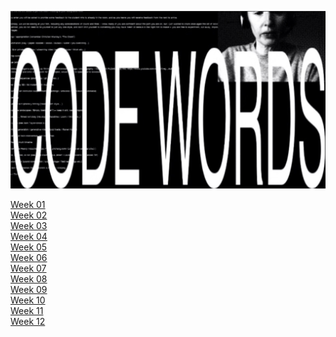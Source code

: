 ![](CODEWORDS.jpg)

[Week 01](https://hamishpayne.github.io/CODE-WORDS/Classroom/Week-01/)\
[Week 02](https://hamishpayne.github.io/CODE-WORDS/Classroom/Week-02/)\
[Week 03](https://hamishpayne.github.io/CODE-WORDS/Classroom/Week-03/)\
[Week 04](https://hamishpayne.github.io/CODE-WORDS/Classroom/Week-04/)\
[Week 05](https://hamishpayne.github.io/CODE-WORDS/Classroom/Week-05/)\
[Week 06](https://hamishpayne.github.io/CODE-WORDS/Classroom/Week-06/)\
[Week 07](https://hamishpayne.github.io/CODE-WORDS/Classroom/Week-07/)\
[Week 08](https://hamishpayne.github.io/CODE-WORDS/Classroom/Week-08/)\
[Week 09](https://hamishpayne.github.io/CODE-WORDS/Classroom/Week-09/)\
[Week 10](https://hamishpayne.github.io/CODE-WORDS/Classroom/Week-10/)\
[Week 11](https://hamishpayne.github.io/CODE-WORDS/Classroom/Week-11/)\
[Week 12](https://hamishpayne.github.io/CODE-WORDS/Classroom/Week-12/)
